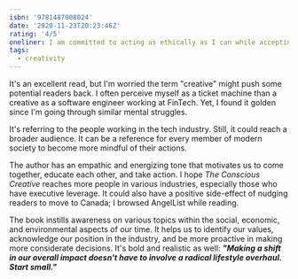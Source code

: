 ```yaml
---
isbn: '9781487008024'
date: '2020-11-23T20:23:46Z'
rating: '4/5'
oneliner: I am committed to acting as ethically as I can while accepting my compulsory participation in a problematic capitalist paradigm.
tags:
  - creativity
---
```


It's an excellent read, but I'm worried the term "creative" might push some potential readers back. I often perceive myself as a ticket machine than a creative as a software engineer working at FinTech. Yet, I found it golden since I'm going through similar mental struggles.

It's referring to the people working in the tech industry. Still, it could reach a broader audience. It can be a reference for every member of modern society to become more mindful of their actions.

The author has an empathic and energizing tone that motivates us to come together, educate each other, and take action. I hope _The Conscious Creative_ reaches more people in various industries, especially those who have executive leverage. It could also have a positive side-effect of nudging readers to move to Canada; I browsed AngelList while reading.

The book instills awareness on various topics within the social, economic, and environmental aspects of our time. It helps us to identify our values, acknowledge our position in the industry, and be more proactive in making more considerate decisions. It's bold and realistic as well: **_"Making a shift in our overall impact doesn't have to involve a radical lifestyle overhaul. Start small."_**
